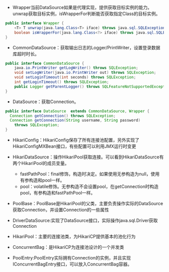 - Wrapper当前DataSource如果是代理实现，提供获取目标实例的能力。unwrap获取目标实例，isWrapperFor判断能否获取指定Class的目标实例。
```java
public interface Wrapper {
    <T> T unwrap(java.lang.Class<T> iface) throws java.sql.SQLException;
    boolean isWrapperFor(java.lang.Class<?> iface) throws java.sql.SQLException;
}

```


- CommonDataSource：获取输出日志的Logger/PrintWriter，设置登录数据库超时时长。
```java
public interface CommonDataSource {
    java.io.PrintWriter getLogWriter() throws SQLException;
    void setLogWriter(java.io.PrintWriter out) throws SQLException;
    void setLoginTimeout(int seconds) throws SQLException;
    int getLoginTimeout() throws SQLException;
    public Logger getParentLogger() throws SQLFeatureNotSupportedException;
}

```


- DataSource：获取Connection。
```java
public interface DataSource  extends CommonDataSource, Wrapper {
  Connection getConnection() throws SQLException;
  Connection getConnection(String username, String password)
    throws SQLException;
}

```


- HikariConfig：HikariConfig保存了所有连接池配置，另外实现了HikariConfigMXBean接口，有些配置可以利用JMX运行时变更

- HikariDataSource：操作HikariPool获取连接。可以看到HikariDataSource有两个HikariPool的成员变量。
    - fastPathPool：final修饰，构造时决定。如果使用无参构造为null，使用有参构造和pool一样。
    - pool：volatile修饰。无参构造不会设置pool，在getConnection时构造pool，有参构造和fastPathPool一样。


- PoolBase：PoolBase是HikariPool的父类，主要负责操作实际的DataSource获取Connection，并设置Connection的一些属性

- DriverDataSource:实现了DataSource接口，实际操作java.sql.Driver获取Connection

- HikariPool：主要的连接池类，为HikariCP提供基本的池化行为

- ConcurrentBag：是HikariCP为连接池设计的一个并发类

- PoolEntry:PoolEntry实际拥有Connection的实例，并且实现IConcurrentBagEntry接口，可以放入ConcurrentBag容器。

